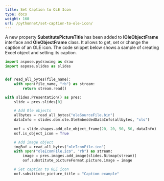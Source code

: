 ```yaml
---
title: Set Caption to OLE Icon
type: docs
weight: 160
url: /pythonnet/set-caption-to-ole-icon/
---
```


A new property **SubstitutePictureTitle** has been added to **IOleObjectFrame** interface and **OleObjectFrame** class. It allows to get, set or change the caption of an OLE icon. The code snippet below shows a sample of creating Excel object and setting its caption.

```py
import aspose.pydrawing as draw
import aspose.slides as slides


def read_all_bytes(file_name):
    with open(file_name, "rb") as stream:
        return stream.read()

with slides.Presentation() as pres:
    slide = pres.slides[0]

    # Add Ole objects
    allbytes = read_all_bytes("oleSourceFile.bin")
    dataInfo = slides.dom.ole.OleEmbeddedDataInfo(allbytes, "xls")
    
    oof = slide.shapes.add_ole_object_frame(20, 20, 50, 50, dataInfo)
    oof.is_object_icon = True

    # Add image object
    imgBuf = read_all_bytes("oleIconFile.ico")
    with open("oleIconFile.ico", "rb") as stream:
        image = pres.images.add_image(slides.Bitmap(stream))
        oof.substitute_pictureFormat.picture.image = image

    # Set caption to OLE icon
    oof.substitute_picture_title = "Caption example"
```


